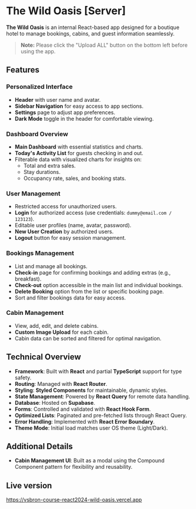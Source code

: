 # The Wild Oasis [Server]

**The Wild Oasis** is an internal React-based app designed for a boutique hotel to manage bookings, cabins, and guest information seamlessly.

> **Note:** Please click the "Upload ALL" button on the bottom left before using the app.

## Features

### Personalized Interface

- **Header** with user name and avatar.
- **Sidebar Navigation** for easy access to app sections.
- **Settings** page to adjust app preferences.
- **Dark Mode** toggle in the header for comfortable viewing.

### Dashboard Overview

- **Main Dashboard** with essential statistics and charts.
- **Today's Activity List** for guests checking in and out.
- Filterable data with visualized charts for insights on:
  - Total and extra sales.
  - Stay durations.
  - Occupancy rate, sales, and booking stats.

### User Management

- Restricted access for unauthorized users.
- **Login** for authorized access (use credentials: `dummy@email.com / 123123`).
- Editable user profiles (name, avatar, password).
- **New User Creation** by authorized users.
- **Logout** button for easy session management.

### Bookings Management

- List and manage all bookings.
- **Check-in** page for confirming bookings and adding extras (e.g., breakfast).
- **Check-out** option accessible in the main list and individual bookings.
- **Delete Booking** option from the list or specific booking page.
- Sort and filter bookings data for easy access.

### Cabin Management

- View, add, edit, and delete cabins.
- **Custom Image Upload** for each cabin.
- Cabin data can be sorted and filtered for optimal navigation.

## Technical Overview

- **Framework**: Built with **React** and partial **TypeScript** support for type safety.
- **Routing**: Managed with **React Router**.
- **Styling**: **Styled Components** for maintainable, dynamic styles.
- **State Management**: Powered by **React Query** for remote data handling.
- **Database**: Hosted on **Supabase**.
- **Forms**: Controlled and validated with **React Hook Form**.
- **Optimized Lists**: Paginated and pre-fetched lists through React Query.
- **Error Handling**: Implemented with **React Error Boundary**.
- **Theme Mode**: Initial load matches user OS theme (Light/Dark).

## Additional Details

- **Cabin Management UI**: Built as a modal using the Compound Component pattern for flexibility and reusability.

## Live version

https://vsbron-course-react2024-wild-oasis.vercel.app
